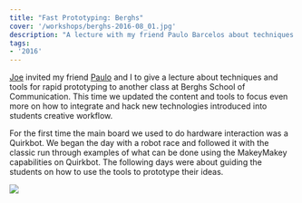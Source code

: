 ```yaml
---
title: "Fast Prototyping: Berghs"
cover: '/workshops/berghs-2016-08_01.jpg'
description: "A lecture with my friend Paulo Barcelos about techniques and tools for rapid prototyping at Berghs School of Communication."
tags:
- '2016'
---
```


[Joe](http://www.anothertomorrow.io/) invited my friend [Paulo](https://www.linkedin.com/in/paulobarcelos/) and I to give a lecture about techniques and tools for rapid prototyping to another class at Berghs School of Communication. This time we updated the content and tools to focus even more on how to integrate and hack new technologies introduced into students creative workflow.

For the first time the main board we used to do hardware interaction was a Quirkbot. We began the day with a robot race and followed it with the classic run through examples of what can be done using the MakeyMakey capabilities on Quirkbot. The following days were about guiding the students on how to use the tools to prototype their ideas.

![](/workshops/berghs-2016-08_01.jpg)
